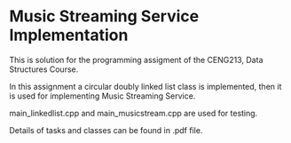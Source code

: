 # Music Streaming Service Implementation
This is solution for the programming assigment of the CENG213, Data Structures Course.

In this assignment a circular doubly linked list class is implemented, then it is used for  implementing Music Streaming Service.

main_linkedlist.cpp and main_musicstream.cpp are used for testing.

Details of tasks and classes can be found in .pdf file.
